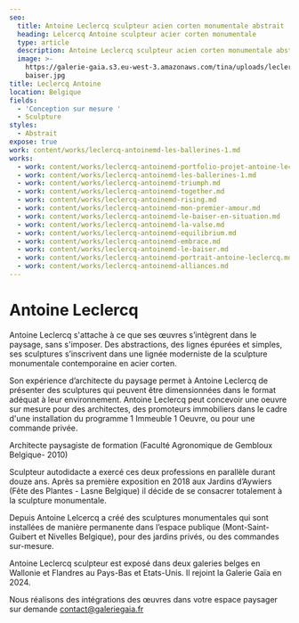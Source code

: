 ```yaml
---
seo:
  title: Antoine Leclercq sculpteur acien corten monumentale abstrait
  heading: Lelcercq Antoine sculpteur acier corten monumentale
  type: article
  description: Antoine Leclercq sculpteur acien corten monumentale abstrait
  image: >-
    https://galerie-gaia.s3.eu-west-3.amazonaws.com/tina/uploads/leclercq-antoine/galerie-gaia-leclercq-antoine-le
    baiser.jpg
title: Leclercq Antoine
location: Belgique
fields:
  - 'Conception sur mesure '
  - Sculpture
styles:
  - Abstrait
expose: true
work: content/works/leclercq-antoinemd-les-ballerines-1.md
works:
  - work: content/works/leclercq-antoinemd-portfolio-projet-antoine-leclercq.md
  - work: content/works/leclercq-antoinemd-les-ballerines-1.md
  - work: content/works/leclercq-antoinemd-triumph.md
  - work: content/works/leclercq-antoinemd-together.md
  - work: content/works/leclercq-antoinemd-rising.md
  - work: content/works/leclercq-antoinemd-mon-premier-amour.md
  - work: content/works/leclercq-antoinemd-le-baiser-en-situation.md
  - work: content/works/leclercq-antoinemd-la-valse.md
  - work: content/works/leclercq-antoinemd-equilibrium.md
  - work: content/works/leclercq-antoinemd-embrace.md
  - work: content/works/leclercq-antoinemd-le-baiser.md
  - work: content/works/leclercq-antoinemd-portrait-antoine-leclercq.md
  - work: content/works/leclercq-antoinemd-alliances.md
---
```


# Antoine Leclercq

Antoine Leclercq s'attache à ce que ses œuvres s’intègrent dans le paysage, sans s'imposer.
Des abstractions, des lignes épurées et simples, ses sculptures s’inscrivent dans une lignée moderniste de la sculpture  monumentale contemporaine en acier corten.

Son expérience d’architecte du paysage permet à Antoine Leclercq de présenter des sculptures qui peuvent être dimensionnées dans le format adéquat à leur environnement. Antoine Leclercq peut concevoir une oeuvre sur mesure pour des architectes, des promoteurs immobiliers dans le cadre d'une installation du programme 1 Immeuble 1 Oeuvre, ou pour une commande privée.

Architecte paysagiste de formation (Faculté Agronomique de Gembloux Belgique- 2010)

Sculpteur autodidacte a exercé ces deux professions en parallèle durant douze ans. Après sa première exposition en 2018 aux Jardins d’Aywiers (Fête des Plantes - Lasne Belgique) il décide de se consacrer totalement à la sculpture monumentale.

Depuis Antoine Lelcercq a créé des sculptures monumentales qui sont installées de manière permanente
dans l’espace publique (Mont-Saint-Guibert et Nivelles Belgique), pour des jardins privés, ou des commandes sur-mesure.

Antoine Leclercq sculpteur est exposé dans deux galeries belges en Wallonie et Flandres au Pays-Bas et Etats-Unis. Il rejoint la Galerie Gaïa en 2024.

Nous réalisons des intégrations des œuvres dans votre espace paysager sur demande [contact@galeriegaia.fr](mailto:contact@galeriegaia.fr)
